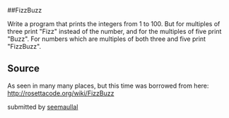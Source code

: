 ##FizzBuzz

Write a program that prints the integers from 1 to 100.
But for multiples of three print "Fizz" instead of the number, and for the multiples of five print "Buzz".
For numbers which are multiples of both three and five print "FizzBuzz".

## Source
As seen in many many places, but this time was borrowed from here: http://rosettacode.org/wiki/FizzBuzz

submitted by [seemaullal](https://github.com/seemaullal)
